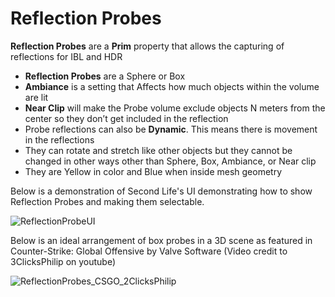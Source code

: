 # Reflection Probes

**Reflection Probes** are a **Prim** property that allows the capturing of reflections for IBL and HDR  
- **Reflection Probes** are a Sphere or Box  
- **Ambiance** is a setting that Affects how much objects within the volume are lit  
- **Near Clip** will make the Probe volume exclude objects N meters from the center so they don’t get included in the reflection  
- Probe reflections can also be **Dynamic**. This means there is movement in the reflections  
- They can rotate and stretch like other objects but they cannot be changed in other ways other than Sphere, Box, Ambiance, or Near clip  
- They are Yellow in color and Blue when inside mesh geometry  

Below is a demonstration of Second Life's UI demonstrating how to show Reflection Probes and making them selectable.

![ReflectionProbeUI](https://github.com/tobiasthemole/content-dev/assets/137837207/6b7b56e4-a563-4e6d-a4a6-1668ce5baaaf)

Below is an ideal arrangement of box probes in a 3D scene as featured in Counter-Strike: Global Offensive by Valve Software (Video credit to 3ClicksPhilip on youtube)

![ReflectionProbes_CSGO_2ClicksPhilip](https://github.com/tobiasthemole/content-dev/assets/137837207/4fc2e516-1451-4059-bbd7-62ff11f8cbda)
